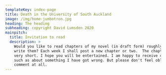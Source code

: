 ```yaml
---
templateKey: index-page
title: Death in the University of South Auckland
image: /img/home-jumbotron.jpg
heading: The heading
subheading: copyright David Lumsden 2020
mainpitch:
  title: Invitation to read
  description: >
    Would you like to read chapters of my novel (in draft form) roughly as I
    write them? Each week I shall post a new chapter or two.  The chapters are
    very short. I hope you will be entertained. I am happy to receive comments,
    such as about something I have got wrong. But please don't feel obliged to
    comment at all.
---
```

